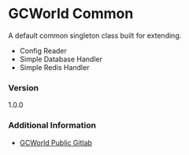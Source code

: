 # GCWorld Common

A default common singleton class built for extending.

  - Config Reader
  - Simple Database Handler
  - Simple Redis Handler

### Version
1.0.0

### Additional Information

* [GCWorld Public Gitlab](https://gitlab.konghack.com/groups/GCWorld)
